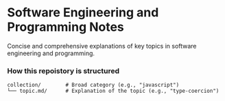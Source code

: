 # Software Engineering and Programming Notes

Concise and comprehensive explanations of key topics in software engineering and programming.

### How this repoistory is structured

```shell
collection/        # Broad category (e.g., "javascript")
└── topic.md/      # Explanation of the topic (e.g., "type-coercion")
```
